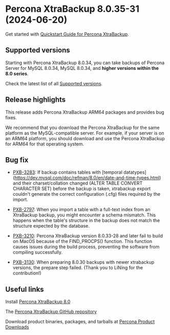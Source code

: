 # Percona XtraBackup 8.0.35-31 (2024-06-20)

Get started with [Quickstart Guide for Percona XtraBackup](..//..//quickstart-overview.md).

## Supported versions

Starting with Percona XtraBackup 8.0.34, you can take backups of Percona Server for MySQL 8.0.34, MySQL 8.0.34, and **higher versions within the 8.0 series**.

Check the latest list of all [Supported versions](..//..//supported-versions.md).

## Release highlights

This release adds Percona XtraBackup ARM64 packages and provides bug fixes.

We recommend that you download the Percona XtraBackup for the same platform as the MySQL-compatible server. For example, if your server is on an ARM64 platform, you should download and use the Percona XtraBackup for ARM64 for that operating system.

## Bug fix

* [PXB-3283]: If backup contains tables with [temporal datatypes] (https://dev.mysql.com/doc/refman/8.0/en/date-and-time-types.html) and their charset/collation changed (ALTER TABLE CONVERT CHARACTER SET) before the backup is taken, xtrabackup export couldn't generate the correct configuration (.cfg) files required by the import.

* [PXB-2797]: When you import a table with a full-text index from an XtraBackup backup, you might encounter a schema mismatch. This happens when the table's structure in the backup does not match the structure expected by the database.

* [PXB-3210]: Percona XtraBackup version 8.0.33-28 and later fail to build on MacOS because of the FIND_PROCPS() function. This function causes issues during the build process, preventing the software from compiling successfully.

* [PXB-3130]: When preparing 8.0.30 backups with newer xtrabackup versions, the prepare step failed. (Thank you to LiNing for the contribution!)

## Useful links

Install [Percona XtraBackup 8.0](..//..//installation.md)

The [Percona XtraBackup GitHub repository](https://github.com/percona/percona-xtrabackup)

Download product binaries, packages, and tarballs at [Percona Product Downloads](https://www.percona.com/downloads)

[PXB-3283]: https://perconadev.atlassian.net/browse/PXB-3283

[PXB-2797]: https://perconadev.atlassian.net/browse/PXB-2797

[PXB-3210]: https://perconadev.atlassian.net/browse/PXB-3210

[PXB-3130]: https://perconadev.atlassian.net/browse/PXB-3130
